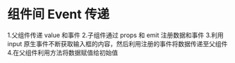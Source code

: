 # 组件间 Event 传递

1.父组件传递 value 和事件 2.子组件通过 props 和 emit 注册数据和事件 3.利用 input 原生事件不断获取输入框的内容，然后利用注册的事件将数据传递至父组件 4.在父组件利用方法将数据赋值给初始值
